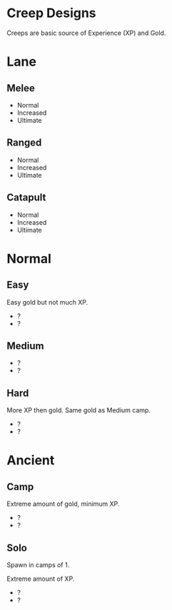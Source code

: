 # Creep Designs

Creeps are basic source of Experience (XP) and Gold.

# Lane

## Melee

- Normal
- Increased
- Ultimate

## Ranged

- Normal
- Increased
- Ultimate

## Catapult

- Normal
- Increased
- Ultimate

# Normal

## Easy

Easy gold but not much XP.

- ?
- ?

## Medium

- ?
- ?

## Hard

More XP then gold.
Same gold as Medium camp.

- ?
- ?

# Ancient

## Camp

Extreme amount of gold, minimum XP.

- ?
- ?

## Solo

Spawn in camps of 1.

Extreme amount of XP.

- ?
- ?
